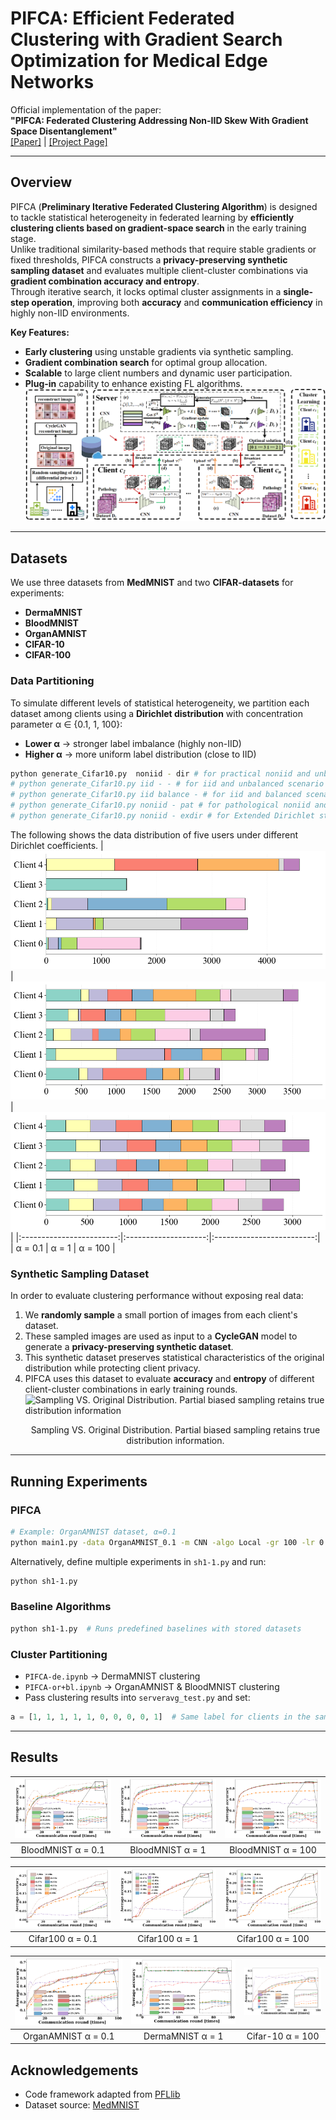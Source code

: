 # PIFCA: Efficient Federated Clustering with Gradient Search Optimization for Medical Edge Networks

Official implementation of the paper:  
**"PIFCA: Federated Clustering Addressing Non-IID Skew With Gradient Space Disentanglement"**  
[[Paper]](link-to-your-paper) | [[Project Page]](link-to-project-page)

---

## Overview
PIFCA (**Preliminary Iterative Federated Clustering Algorithm**) is designed to tackle statistical heterogeneity in federated learning by **efficiently clustering clients based on gradient-space search** in the early training stage.  
Unlike traditional similarity-based methods that require stable gradients or fixed thresholds, PIFCA constructs a **privacy-preserving synthetic sampling dataset** and evaluates multiple client-cluster combinations via **gradient combination accuracy and entropy**.  
Through iterative search, it locks optimal cluster assignments in a **single-step operation**, improving both **accuracy** and **communication efficiency** in highly non-IID environments.


**Key Features:**
- **Early clustering** using unstable gradients via synthetic sampling.
- **Gradient combination search** for optimal group allocation.
- **Scalable** to large client numbers and dynamic user participation.
- **Plug-in** capability to enhance existing FL algorithms.
![overview](mm.png)
---

## Datasets
We use three datasets from **MedMNIST** and two **CIFAR-datasets** for experiments:
- **DermaMNIST**
- **BloodMNIST**
- **OrganAMNIST**
- **CIFAR-10**
- **CIFAR-100**

### Data Partitioning
To simulate different levels of statistical heterogeneity, we partition each dataset among clients using a **Dirichlet distribution** with concentration parameter α ∈ {0.1, 1, 100}:
- **Lower α** → stronger label imbalance (highly non-IID)
- **Higher α** → more uniform label distribution (close to IID)
```bash
python generate_Cifar10.py  noniid - dir # for practical noniid and unbalanced scenario
# python generate_Cifar10.py iid - - # for iid and unbalanced scenario
# python generate_Cifar10.py iid balance - # for iid and balanced scenario
# python generate_Cifar10.py noniid - pat # for pathological noniid and unbalanced scenario
# python generate_Cifar10.py noniid - exdir # for Extended Dirichlet strategy
```
The following shows the data distribution of five users under different Dirichlet coefficients.
| ![α = 0.1](0.1_fenbu.png) | ![α = 1](1_fenbu.png) | ![α = 100](100_fenbu.png) |
|:------------------------:|:--------------------:|:-------------------------:|
| α = 0.1                  | α = 1                | α = 100                   |


### Synthetic Sampling Dataset
In order to evaluate clustering performance without exposing real data:
1. We **randomly sample** a small portion of images from each client's dataset.
2. These sampled images are used as input to a **CycleGAN** model to generate a **privacy-preserving synthetic dataset**.
3. This synthetic dataset preserves statistical characteristics of the original distribution while protecting client privacy.
4. PIFCA uses this dataset to evaluate **accuracy** and **entropy** of different client-cluster combinations in early training rounds.
![Sampling VS. Original Distribution. Partial biased
sampling retains true distribution information](fenbu.png)<br><p align="center">Sampling VS. Original Distribution. Partial biased
sampling retains true distribution information.</p>


---

## Running Experiments

### PIFCA
```bash
# Example: OrganAMNIST dataset, α=0.1
python main1.py -data OrganAMNIST_0.1 -m CNN -algo Local -gr 100 -lr 0.001 -ncl 11 -dev cuda -did 0,1
```

Alternatively, define multiple experiments in `sh1-1.py` and run:
```bash
python sh1-1.py
```

### Baseline Algorithms
```bash
python sh1-1.py  # Runs predefined baselines with stored datasets
```

### Cluster Partitioning
- `PIFCA-de.ipynb` → DermaMNIST clustering  
- `PIFCA-or+bl.ipynb` → OrganAMNIST & BloodMNIST clustering  
- Pass clustering results into `serveravg_test.py` and set:
```python
a = [1, 1, 1, 1, 1, 0, 0, 0, 0, 1]  # Same label for clients in the same cluster
```

---

## Results
| ![α = 0.1](Blood0.1_01.png) | ![α = 1](Blood1_01.png) | ![α = 100](Blood100_01.png) |
|:------------------------:|:--------------------:|:-------------------------:|
| BloodMNIST α = 0.1                  | BloodMNIST α = 1                | BloodMNIST α = 100                   |

| ![α = 0.1](Cifar100_0.1_01.png) | ![α = 1](Cifar100_1_01.png) | ![α = 100](Cifar100_100_01.png) |
|:------------------------:|:--------------------:|:-------------------------:|
| Cifar100 α = 0.1                  | Cifar100 α = 1                | Cifar100 α = 100                   |

| ![α = 0.1](or0.1_01.png) | ![α = 1](De0.1_01.png) | ![α = 100](Cifar10_0.1_01.png) |
|:------------------------:|:--------------------:|:-------------------------:|
| OrganAMNIST α = 0.1                  | DermaMNIST α = 1                | Cifar-10 α = 100                   |




## Acknowledgements
- Code framework adapted from [PFLlib](https://www.pfllib.com/docs.html)
- Dataset source: [MedMNIST](https://medmnist.com/)

